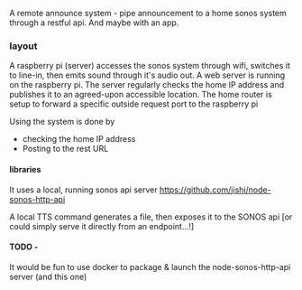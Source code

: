 A remote announce system - pipe announcement to a home sonos system through a restful api.
And maybe with an app.

### layout
A raspberry pi (server) accesses the sonos system through wifi, switches it to line-in, then emits sound through it's audio out.
A web server is running on the raspberry pi.
The server regularly checks the home IP address and publishes it to an agreed-upon accessible location.
The home router is setup to forward a specific outside request port to the raspberry pi

Using the system is done by
* checking the home IP address
* Posting to the rest URL


#### libraries
It uses a local, running sonos api server
https://github.com/jishi/node-sonos-http-api

A local TTS command generates a file, then exposes it to the SONOS api
[or could simply serve it directly from an endpoint...!]


#### TODO -
It would be fun to use docker to package & launch the node-sonos-http-api server (and this one)
